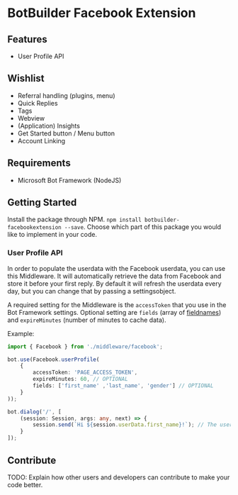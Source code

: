 # BotBuilder Facebook Extension

## Features
* User Profile API

## Wishlist
* Referral handling (plugins, menu)
* Quick Replies
* Tags
* Webview
* (Application) Insights
* Get Started button / Menu button
* Account Linking

## Requirements
* Microsoft Bot Framework (NodeJS)

## Getting Started
Install the package through NPM. `npm install botbuilder-facebookextension --save`. Choose which part of this package you would like to implement in your code.

### User Profile API 
In order to populate the userdata with the Facebook userdata, you can use this Middleware. It will automatically retrieve the data from Facebook and store it before your first reply. By default it will refresh the userdata every day, but you can change that by passing a settingsobject.

A required setting for the Middleware is the `accessToken` that you use in the Bot Framework settings. Optional setting are `fields` (array of [fieldnames](https://developers.facebook.com/docs/messenger-platform/user-profile)) and `expireMinutes` (number of minutes to cache data).

Example:
```typescript
import { Facebook } from './middleware/facebook';

bot.use(Facebook.userProfile(
    {   
        accessToken: 'PAGE_ACCESS_TOKEN',
        expireMinutes: 60, // OPTIONAL
        fields: ['first_name' ,'last_name', 'gender'] // OPTIONAL
    }
));

bot.dialog('/', [
    (session: Session, args: any, next) => {
        session.send(`Hi ${session.userData.first_name}!`); // The userData is prepopulated by the Middleware
    }
]);
```

## Contribute
TODO: Explain how other users and developers can contribute to make your code better. 
